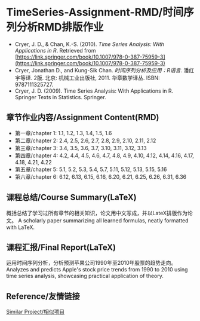 # TimeSeries-Assignment-RMD/时间序列分析RMD排版作业

- Cryer, J. D., & Chan, K.-S. (2010). *Time Series Analysis: With Applications in R*. Retrieved from [https://link.springer.com/book/10.1007/978-0-387-75959-3](https://link.springer.com/book/10.1007/978-0-387-75959-3)
- Cryer, Jonathan D., and Kung-Sik Chan. *时间序列分析及应用：R语言*. 潘红宇等译. 2版. 北京: 机械工业出版社, 2011. 华章数学译丛. ISBN: 9787111325727.
- Cryer, J. D. (2009). Time Series Analysis: With Applications in R. Springer Texts in Statistics. Springer.

## 章节作业内容/Assignment Content(RMD)

- 第一章/chapter 1: 1.1, 1.2, 1.3, 1.4, 1.5, 1.6
- 第二章/chapter 2: 2.4, 2.5, 2.6, 2.7, 2.8, 2.9, 2.10, 2.11, 2.12
- 第三章/chapter 3: 3.4, 3.5, 3.6, 3.7, 3.10, 3.11, 3.12, 3.13
- 第四章/chapter 4: 4.2, 4.4, 4.5, 4.6, 4.7, 4.8, 4.9, 4.10, 4.12, 4.14, 4.16, 4.17, 4.18, 4.21, 4.22
- 第五章/chapter 5: 5.1, 5.2, 5.3, 5.4, 5.7, 5.11, 5.12, 5.13, 5.15, 5.16
- 第六章/chapter 6: 6.12, 6.13, 6.15, 6.16, 6.20, 6.21, 6.25, 6.26, 6.31, 6.36

## 课程总结/Course Summary(LaTeX)

概括总结了学习过所有章节的相关知识，论文用中文写成，并以LateX排版作为论文。
A scholarly paper summarizing all learned formulas, neatly formatted with LaTeX.

## 课程汇报/Final Report(LaTeX)

运用时间序列分析，分析预测苹果公司1990年至2010年股票的趋势走向。
Analyzes and predicts Apple's stock price trends from 1990 to 2010 using time series analysis, showcasing practical application of theory.

## Reference/友情链接

[Similar Project/相似项目](https://github.com/jolars/TSAsolutions)
